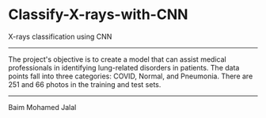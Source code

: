 # Classify-X-rays-with-CNN
X-rays classification using CNN
***
The project's objective is to create a model that can assist medical professionals in identifying lung-related disorders in patients. The data points fall into three categories: COVID, Normal, and Pneumonia. There are 251 and 66 photos in the training and test sets.
***
Baim Mohamed Jalal
